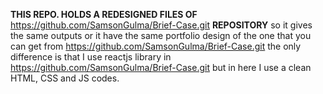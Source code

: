 **THIS REPO. HOLDS A REDESIGNED FILES OF** https://github.com/SamsonGulma/Brief-Case.git **REPOSITORY**
  so it gives the same outputs or it have the same portfolio design of the one that you can get from https://github.com/SamsonGulma/Brief-Case.git 
  the only difference is that I use reactjs library in https://github.com/SamsonGulma/Brief-Case.git but in here I use a clean HTML, CSS and JS codes.
